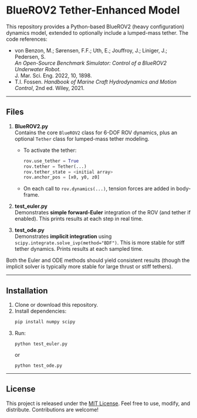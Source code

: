 # BlueROV2 Tether-Enhanced Model

This repository provides a Python-based BlueROV2 (heavy configuration) dynamics model, extended to optionally include a lumped-mass tether. The code references:

- von Benzon, M.; Sørensen, F.F.; Uth, E.; Jouffroy, J.; Liniger, J.; Pedersen, S.  
  *An Open-Source Benchmark Simulator: Control of a BlueROV2 Underwater Robot.*  
  J. Mar. Sci. Eng. 2022, 10, 1898.
- T.I. Fossen. *Handbook of Marine Craft Hydrodynamics and Motion Control*, 2nd ed. Wiley, 2021.

---

## Files

1. **BlueROV2.py**  
   Contains the core `BlueROV2` class for 6-DOF ROV dynamics, plus an optional `Tether` class for lumped-mass tether modeling.  
   - To activate the tether:  
     ```python
     rov.use_tether = True
     rov.tether = Tether(...)
     rov.tether_state = <initial array>  
     rov.anchor_pos = [x0, y0, z0]
     ```
   - On each call to `rov.dynamics(...)`, tension forces are added in body-frame.

2. **test_euler.py**  
   Demonstrates **simple forward-Euler** integration of the ROV (and tether if enabled). This prints results at each step in real time.

3. **test_ode.py**  
   Demonstrates **implicit integration** using `scipy.integrate.solve_ivp(method="BDF")`. This is more stable for stiff tether dynamics. Prints results at each sampled time.

Both the Euler and ODE methods should yield consistent results (though the implicit solver is typically more stable for large thrust or stiff tethers).

---

## Installation

1. Clone or download this repository.
2. Install dependencies:
    ```bash
    pip install numpy scipy
    ```
3. Run:
    ```
    python test_euler.py
    ```
    or
    ```
    python test_ode.py
    ```

---

## License

This project is released under the [MIT License](LICENSE). Feel free to use, modify, and distribute.
Contributions are welcome!